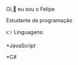 Oi,:wave: eu sou o Felipe 


Estudante de programação

:point_right: Linguagens:


*JavaScript


*C#


